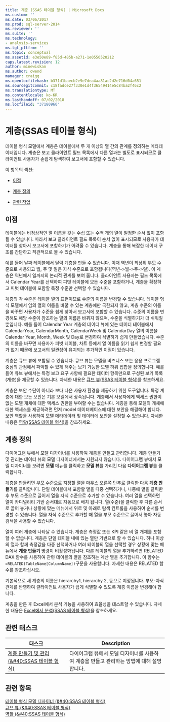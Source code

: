 ```yaml
---
title: 계층 (SSAS 테이블 형식) | Microsoft Docs
ms.custom: ''
ms.date: 03/06/2017
ms.prod: sql-server-2014
ms.reviewer: ''
ms.suite: ''
ms.technology:
- analysis-services
ms.tgt_pltfrm: ''
ms.topic: conceptual
ms.assetid: e3e50e89-f85d-485b-a271-1e0550520212
caps.latest.revision: 12
author: minewiskan
ms.author: owend
manager: craigg
ms.openlocfilehash: b371d1baecb2e9e7dea4aa81ac2d2e716d04a651
ms.sourcegitcommit: c18fadce27f330e1d4f36549414e5c84ba2f46c2
ms.translationtype: MT
ms.contentlocale: ko-KR
ms.lasthandoff: 07/02/2018
ms.locfileid: "37180960"
---
```

# <a name="hierarchies-ssas-tabular"></a>계층(SSAS 테이블 형식)
  테이블 형식 모델에서 계층은 테이블에서 두 개 이상의 열 간의 관계를 정의하는 메타데이터입니다. 계층은 보고 클라이언트 필드 목록에서 다른 열과는 별도로 표시되므로 클라이언트 사용자가 손쉽게 탐색하여 보고서에 포함할 수 있습니다.  
  
 이 항목의 섹션:  
  
-   [이점](#bkmk_benefits)  
  
-   [계층 정의](#bkmk_define)  
  
-   [관련 작업](#bkmk_related_tasks)  
  
##  <a name="bkmk_benefits"></a> 이점  
 테이블에는 비정상적인 열 이름을 갖는 수십 또는 수백 개의 열이 일정한 순서 없이 포함될 수 있습니다. 따라서 보고 클라이언트 필드 목록이 순서 없이 표시되므로 사용자가 데이터를 찾아서 보고서에 포함하기가 어려울 수 있습니다. 계층을 통해 복잡한 데이터 구조를 간단하고 직관적으로 볼 수 있습니다.  
  
 예를 들어 날짜 테이블에서 달력 계층을 만들 수 있습니다. 이때 역년이 최상위 부모 수준으로 사용되고 월, 주 및 일은 자식 수준으로 포함됩니다(역년->월->주->일). 이 계층은 역년에서 일까지의 논리적 관계를 보여 줍니다. 클라이언트 사용자는 필드 목록에서 Calendar Year를 선택하여 피벗 테이블에 모든 수준을 포함하거나, 계층을 확장하고 피벗 테이블에 포함할 특정 수준만 선택할 수 있습니다.  
  
 계층의 각 수준은 테이블 열의 표현이므로 수준의 이름을 변경할 수 있습니다. 테이블 형식 모델에서 임의 열의 이름을 바꿀 수 있는 계층에만 국한되지 않고, 계층 수준의 이름을 바꾸면 사용자가 수준을 쉽게 찾아서 보고서에 포함할 수 있습니다. 수준의 이름을 변경해도 해당 수준이 참조하는 열의 이름은 바뀌지 않으며, 수준을 식별하기가 더 쉬워질 뿐입니다. 예를 들어 Calendar Year 계층의 데이터 뷰에 있는 데이터 테이블에서 CalendarYear, CalendarMonth, CalendarWeek 및 CalendarDay 열의 이름을 Calendar Year, Month, Week 및 Day로 변경하여 식별하기 쉽게 만들었습니다. 수준의 이름을 바꾸면 사용자가 피벗 테이블, 차트 등에서 열 이름을 읽기 쉽게 변경할 필요가 없기 때문에 보고서의 일관성이 유지되는 추가적인 이점이 있습니다.  
  
 계층은 큐브 뷰에 포함될 수 있습니다. 큐브 뷰는 모델을 비즈니스 또는 응용 프로그램 중심의 관점에서 파악할 수 있게 해주는 보기 가능한 모델 하위 집합을 정의합니다. 예를 들어 큐브 뷰에서는 특정 보고 요구 사항에 필요한 데이터 항목만으로 구성된 보기 목록(계층)을 제공할 수 있습니다. 자세한 내용은 [큐브 뷰&#40;SSAS 테이블 형식&#41;](perspectives-ssas-tabular.md)를 참조하세요.  
  
 계층은 보안 수단이 아니라 보다 나은 사용자 환경을 제공하기 위한 도구입니다. 특정 계층에 대한 모든 보안은 기본 모델에서 상속됩니다. 계층에서 사용자에게 액세스 권한이 없는 모델 개체에 대한 액세스 권한을 부여할 수는 없습니다. 계층을 통해 모델의 개체에 대한 액세스를 제공하려면 먼저 model 데이터베이스에 대한 보안을 해결해야 합니다. 보안 역할을 사용하여 모델 메타데이터 및 데이터에 보안을 설정할 수 있습니다. 자세한 내용은 [역할&#40;SSAS 테이블 형식&#41;](roles-ssas-tabular.md)을 참조하세요.  
  
##  <a name="bkmk_define"></a> 계층 정의  
 다이어그램 뷰에서 모델 디자이너를 사용하여 계층을 만들고 관리합니다. 계층 만들기 및 관리는 데이터 뷰의 모델 디자이너에서는 지원되지 않습니다. 다이어그램 뷰에서 모델 디자이너를 보려면 **모델** 메뉴를 클릭하고 **모델 뷰**를 가리킨 다음 **다이어그램 뷰**를 클릭합니다.  
  
 계층을 만들려면 부모 수준으로 지정할 열을 마우스 오른쪽 단추로 클릭한 다음 **계층 만들기**를 클릭합니다. 단일 테이블에서 포함할 열을 다중 선택하거나, 나중에 열을 클릭한 후 부모 수준으로 끌어서 열을 자식 수준으로 추가할 수 있습니다. 여러 열을 선택하면 열이 카디널리티 기반 순서대로 자동으로 배치 됩니다. 열(수준)을 클릭한 후 다른 순서로 끌어 놓거나 상황에 맞는 메뉴에서 위로 및 아래로 탐색 컨트롤을 사용하여 순서를 변경할 수 있습니다. 열을 자식 수준으로 추가할 때 열을 부모 수준으로 끌어서 놓아 자동 검색을 사용할 수 있습니다.  
  
 열이 여러 계층에 나타날 수 있습니다. 계층은 측정값 또는 KPI 같은 비 열 개체를 포함할 수 없습니다. 계층은 단일 테이블 내에 있는 열만 기반으로 할 수 있습니다. 하나 이상의 열과 함께 측정값을 다중 선택하거나 여러 테이블의 열을 선택할 경우 상황에 맞는 메뉴에서 **계층 만들기** 명령이 비활성화됩니다. 다른 테이블의 열을 추가하려면 RELATED DAX 함수를 사용하여 관련 테이블의 열을 참조하는 계산 열을 추가합니다. 이 함수는 `=RELATED(TableName[ColumnName])`구문을 사용합니다. 자세한 내용은 RELATED 함수를 참조하십시오.  
  
 기본적으로 새 계층의 이름은 hierarchy1, hierarchy 2, 등으로 지정됩니다. 부모-자식 관계를 반영하여 클라이언트 사용자가 쉽게 식별할 수 있도록 계층 이름을 변경해야 합니다.  
  
 계층을 만든 후 Excel에서 분석 기능을 사용하여 효율성을 테스트할 수 있습니다. 자세한 내용은 [Excel에서 분석&#40;SSAS 테이블 형식&#41;](analyze-in-excel-ssas-tabular.md)을 참조하세요.  
  
##  <a name="bkmk_related_tasks"></a> 관련 태스크  
  
|태스크|Description|  
|----------|-----------------|  
|[계층 만들기 및 관리 &#40;&AMP;#40;SSAS 테이블 형식&#41;](hierarchies-ssas-tabular.md)|다이어그램 뷰에서 모델 디자이너를 사용하여 계층을 만들고 관리하는 방법에 대해 설명합니다.|  
  
## <a name="see-also"></a>관련 항목  
 [테이블 형식 모델 디자이너 &#40;&AMP;#40;SSAS 테이블 형식&#41;](../tabular-model-designer-ssas-tabular.md)   
 [큐브 뷰 &#40;&AMP;#40;SSAS 테이블 형식&#41;](perspectives-ssas-tabular.md)   
 [역할 &#40;&AMP;#40;SSAS 테이블 형식&#41;](roles-ssas-tabular.md)  
  
  
